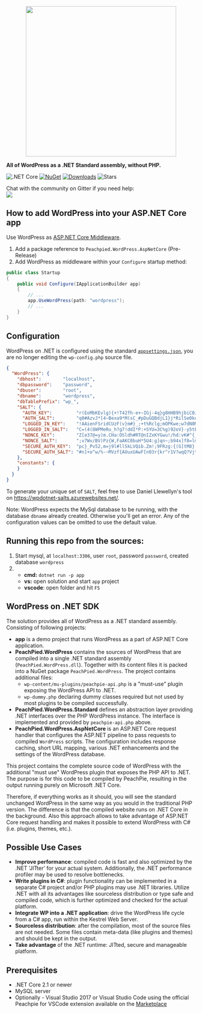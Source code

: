 <img src="https://upload.wikimedia.org/wikipedia/commons/thumb/2/20/WordPress_logo.svg/2000px-WordPress_logo.svg.png" width="400" style="display: block;margin-left: auto;margin-right: auto;"/>

**All of WordPress as a .NET Standard assembly, without PHP.**

  ![.NET Core](https://github.com/iolevel/wpdotnet-sdk/workflows/.NET%20Core/badge.svg)
  [![NuGet](https://img.shields.io/nuget/v/PeachPied.WordPress.AspNetCore.svg)](https://www.nuget.org/packages/PeachPied.WordPress.AspNetCore/)
  [![Downloads](https://img.shields.io/nuget/dt/PeachPied.WordPress.AspNetCore.svg)](https://www.nuget.org/packages/PeachPied.WordPress.AspNetCore/)
  ![Stars](https://img.shields.io/github/stars/iolevel/wpdotnet-sdk?color=brightgreen)

Chat with the community on Gitter if you need help:  
  <a href="https://gitter.im/iolevel/peachpie"><img src="https://badges.gitter.im/iolevel/peachpie.svg"></a>

## How to add WordPress into your ASP.NET Core app

Use WordPress as [ASP.NET Core Middleware](https://docs.microsoft.com/en-us/aspnet/core/fundamentals/middleware/?view=aspnetcore-2.2).

1. Add a package reference to `Peachpied.WordPress.AspNetCore` (Pre-Release)
2. Add WordPress as middleware within your `Configure` startup method:

```C#
public class Startup
{
    public void Configure(IApplicationBuilder app)
    {
        // ...
        app.UseWordPress(path: "wordpress");
        // ...
    }
}
```

## Configuration

WordPress on .NET is configured using the standard [`appsettings.json`](https://docs.microsoft.com/en-us/aspnet/core/fundamentals/configuration/), you are no longer editing the `wp-config.php` source file.

```json
{
  "WordPress": {
    "dbhost":        "localhost",
    "dbpassword":    "password",
    "dbuser":        "root",
    "dbname":        "wordpress",
    "dbTablePrefix": "wp_",
    "SALT": {
      "AUTH_KEY":         "r(EoMbKEvlg){+!T42fh-e+~IGj-4q}g8HHB9hjbiC0J*ySU1Y*3z[3c}F;6=TA5",
      "AUTH_SALT":        "q0#AzvJ*[4~Bexa9*M(sC_#pDuGQBdjL1}j*RilSe0ku]P~KuTir[7PxjE:4)_zR",
      "LOGGED_IN_KEY":    "!AAienFSridCUzF(v}m#}_;+t%Rclg;mOPKwe;w7dN0M{d,]?8V+TRW_UG)tSswa",
      "LOGGED_IN_SALT":   "C=(4(8WPMeRu_h?g7!ddI*P:+SYU=3C%g)92oV}-y5tE0r?DHWl!fjPOp=bjx2YJ",
      "NONCE_KEY":        "Z[e37@=y)m.CHa:OSldh#RT@nIZxKYGwu!/hd:vK#^{_Ec7e{KNb(G.8ch/MkH(d",
      "NONCE_SALT":       ";v7Wv/BV)Pz{W,FaAKC0buH*5U4:g]qn~;b94x]f8=lm6!yyYSbW5*2y*kRXXEF5",
      "SECURE_AUTH_KEY":  "pc}_Pv52,m=j9l#llSkLVQib.Zm!;9FRzg:{(G]tM8}[}]pPDwB4k{xV+!e)9lmR",
      "SECURE_AUTH_SALT": "#n]+o^w/%-~MVzf{AUuxUAwF[n03r{kr^r1V?wqQ?Vjt}!0HSkCB-):u-ra1%tB="
    },
    "constants": {
    }
  }
}
```

To generate your unique set of `SALT`, feel free to use Daniel Llewellyn's tool on https://wpdotnet-salts.azurewebsites.net/.

Note: WordPress expects the MySql database to be running, with the database `dbname` already created. Otherwise you'll get an error. Any of the configuration values can be omitted to use the default value.

## Running this repo from the sources:

1. Start mysql, at `localhost:3306`, user `root`, password `password`, created database `wordpress`
2.
    - **cmd:** `dotnet run -p app`
    - **vs:** open solution and start `app` project
    - **vscode**: open folder and hit `F5`


## WordPress on .NET SDK

The solution provides all of WordPress as a .NET standard assembly. Consisting of following projects:

- **app** is a demo project that runs WordPress as a part of ASP.NET Core application.
- **PeachPied.WordPress** contains the sources of WordPress that are compiled into a single .NET standard assembly (`PeachPied.WordPress.dll`). Together with its content files it is packed into a NuGet package `PeachPied.WordPress`. The project contains additional files:
  - `wp-content/mu-plugins/peachpie-api.php` is a "must-use" plugin exposing the WordPress API to .NET.
  - `wp-dummy.php` declaring dummy classes required but not used by most plugins to be compiled successfully.
- **PeachPied.WordPress.Standard** defines an abstraction layer providing .NET interfaces over the PHP WordPress instance. The interface is implemented and provided by `peachpie-api.php` above.
- **PeachPied.WordPress.AspNetCore** is an ASP.NET Core request handler that configures the ASP.NET pipeline to pass requests to compiled `WordPress` scripts. The configuration includes response caching, short URL mapping, various .NET enhancements and the settings of the WordPress database.

This project contains the complete source code of WordPress with the additional "must use" WordPress plugin that exposes the PHP API to .NET. The purpose is for this code to be compiled by PeachPie, resulting in the output running purely on Microsoft .NET Core. 

Therefore, if everything works as it should, you will see the standard unchanged WordPress in the same way as you would in the traditional PHP version. The difference is that the compiled website runs on .NET Core in the background. Also this approach allows to take advantage of ASP.NET Core request handling and makes it possible to extend WordPress with C# (i.e. plugins, themes, etc.).

## Possible Use Cases

- **Improve performance**: compiled code is fast and also optimized by the .NET 'JITter' for your actual system. Additionally, the .NET performance profiler may be used to resolve bottlenecks.
- **Write plugins in C#**: plugin functionality can be implemented in a separate C# project and/or PHP plugins may use .NET libraries. Utilize .NET with all its advantages like sourceless distribution or type safe and compiled code, which is further optimized and checked for the actual platform.
- **Integrate WP into a .NET application**: drive the WordPress life cycle from a C# app, run within the Kestrel Web Server.
- **Sourceless distribution**: after the compilation, most of the source files are not needed. Some files contain meta-data (like plugins and themes) and should be kept in the output.
- **Take advantage** of the .NET runtime: JITted, secure and manageable platform.

## Prerequisites

- .NET Core 2.1 or newer
- MySQL server
- Optionally - Visual Studio 2017 or Visual Studio Code using the official Peachpie for VSCode extension available on the [Marketplace](https://marketplace.visualstudio.com/items?itemName=iolevel.peachpie-vscode)
